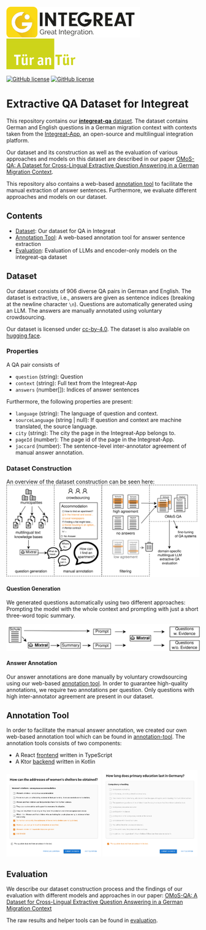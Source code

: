 <p float="left">
<img src="resources/integreat.svg" height="80" />
<img src="resources/digitalfabrik.png" height="80" />
</p>

[![GitHub license](https://img.shields.io/badge/license-MIT-blue.svg)](https://choosealicense.com/licenses/mit/)
[![GitHub license](https://img.shields.io/badge/license-CC_BY-blue.svg)](https://creativecommons.org/licenses/by/4.0/)

# Extractive QA Dataset for Integreat

This repository contains our [**integreat-qa** dataset](#dataset).
The dataset contains German and English questions in a German migration context with contexts taken from the [Integreat-App](https://github.com/digitalfabrik/integreat-app), an open-source and multilingual integration platform.

Our dataset and its construction as well as the evaluation of various approaches and models on this dataset are described in our paper
[OMoS-QA: A Dataset for Cross-Lingual Extractive Question Answering in a German Migration Context](https://aclanthology.org/2024.konvens-main.25/).

This repository also contains a web-based [annotation tool](#annotation-tool) to facilitate the manual extraction of answer sentences.
Furthermore, we evaluate different approaches and models on our dataset.

## Contents

- [Dataset](#dataset): Our dataset for QA in Integreat
- [Annotation Tool](#annotation-tool): A web-based annotation tool for answer sentence extraction
- [Evaluation](#evaluation): Evaluation of LLMs and encoder-only models on the integreat-qa dataset 

## Dataset

Our dataset consists of 906 diverse QA pairs in German and English.
The dataset is extractive, i.e., answers are given as sentence indices (breaking at the newline character `\n`).
Questions are automatically generated using an LLM.
The answers are manually annotated using voluntary crowdsourcing.

Our dataset is licensed under [cc-by-4.0](https://choosealicense.com/licenses/cc-by-4.0).
The dataset is also available on [hugging face](https://huggingface.co/datasets/digitalfabrik/integreat-qa).

### Properties

A QA pair consists of
- `question` (string): Question
- `context` (string): Full text from the Integreat-App
- `answers` (number[]): Indices of answer sentences

Furthermore, the following properties are present:
- `language` (string): The language of question and context.
- `sourceLanguage` (string | null): If question and context are machine translated, the source language.
- `city` (string): The city the page in the Integreat-App belongs to.
- `pageId` (number): The page id of the page in the Integreat-App.
- `jaccard` (number): The sentence-level inter-annotator agreement of manual answer annotation.

### Dataset Construction

An overview of the dataset construction can be seen here:
![dataset-construction](resources/dataset-construction.svg)

#### Question Generation

We generated questions automatically using two different approaches:
Prompting the model with the whole context and prompting with just a short three-word topic summary.

![dataset-construction](resources/question-generation.svg)

#### Answer Annotation

Our answer annotations are done manually by voluntary crowdsourcing using our web-based [annotation tool](#annotation-tool).
In order to guarantee high-quality annotations, we require two annotations per question.
Only questions with high inter-annotator agreement are present in our dataset.

## Annotation Tool

In order to facilitate the manual answer annotation, we created our own web-based annotation tool which can be found in [annotation-tool](annotation-tool).
The annotation tools consists of two components:
- A React [frontend](annotation-tool/frontend) written in TypeScript
- A Ktor [backend](annotation-tool/backend) written in Kotlin

<p float="left">
<img src="resources/annotation_tool_answerable.png" width="49%" />
<img src="resources/annotation_tool_unanswerable.png" width="49%" />
</p>

## Evaluation

We describe our dataset construction process and the findings of our evaluation with different models and approaches in our paper:
[OMoS-QA: A Dataset for Cross-Lingual Extractive Question Answering in a German Migration Context](https://aclanthology.org/2024.konvens-main.25/)

The raw results and helper tools can be found in [evaluation](evaluation).
